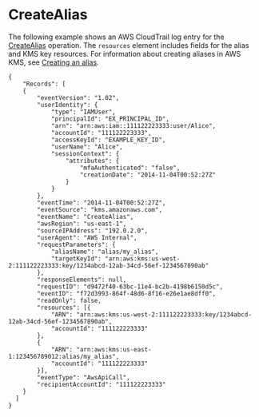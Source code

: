 # CreateAlias<a name="ct-createalias"></a>

The following example shows an AWS CloudTrail log entry for the [CreateAlias](https://docs.aws.amazon.com/kms/latest/APIReference/API_CreateAlias.html) operation\. The `resources` element includes fields for the alias and KMS key resources\. For information about creating aliases in AWS KMS, see [Creating an alias](alias-manage.md#alias-create)\.

```
{
    "Records": [
    {
        "eventVersion": "1.02",
        "userIdentity": {
            "type": "IAMUser",
            "principalId": "EX_PRINCIPAL_ID",
            "arn": "arn:aws:iam::111122223333:user/Alice",
            "accountId": "111122223333",
            "accessKeyId": "EXAMPLE_KEY_ID",
            "userName": "Alice",
            "sessionContext": {
                "attributes": {
                    "mfaAuthenticated": "false",
                    "creationDate": "2014-11-04T00:52:27Z"
                }
            }
        },
        "eventTime": "2014-11-04T00:52:27Z",
        "eventSource": "kms.amazonaws.com",
        "eventName": "CreateAlias",
        "awsRegion": "us-east-1",
        "sourceIPAddress": "192.0.2.0",
        "userAgent": "AWS Internal",
        "requestParameters": {
            "aliasName": "alias/my_alias",
            "targetKeyId": "arn:aws:kms:us-west-2:111122223333:key/1234abcd-12ab-34cd-56ef-1234567890ab"
        },
        "responseElements": null,
        "requestID": "d9472f40-63bc-11e4-bc2b-4198b6150d5c",
        "eventID": "f72d3993-864f-48d6-8f16-e26e1ae8dff0",
        "readOnly": false,
        "resources": [{
            "ARN": "arn:aws:kms:us-west-2:111122223333:key/1234abcd-12ab-34cd-56ef-1234567890ab",
            "accountId": "111122223333"
        },
        {
            "ARN": "arn:aws:kms:us-east-1:123456789012:alias/my_alias",
            "accountId": "111122223333"
        }],
        "eventType": "AwsApiCall",
        "recipientAccountId": "111122223333"
    }
  ]
}
```